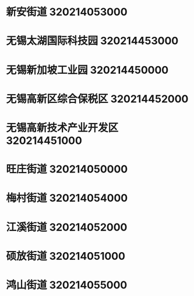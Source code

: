 # 新安街道 320214053000
# 无锡太湖国际科技园 320214453000
# 无锡新加坡工业园 320214450000
# 无锡高新区综合保税区 320214452000
# 无锡高新技术产业开发区 320214451000
# 旺庄街道 320214050000
# 梅村街道 320214054000
# 江溪街道 320214052000
# 硕放街道 320214051000
# 鸿山街道 320214055000
